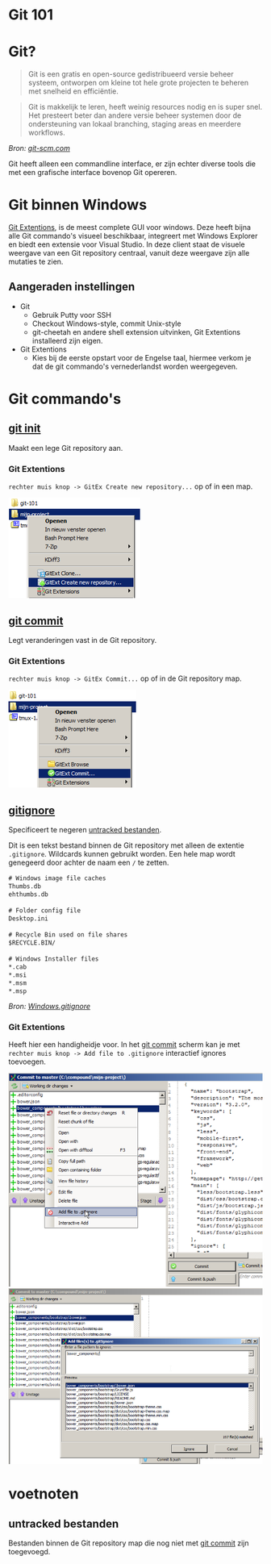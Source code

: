 # Git 101

# Git?

> Git is een gratis en open-source gedistribueerd versie beheer systeem,
    ontworpen om kleine tot hele grote projecten te beheren met snelheid en
    efficiëntie.

> Git is makkelijk te leren, heeft weinig resources nodig en is super snel. Het
    presteert beter dan andere versie beheer systemen door de ondersteuning van
    lokaal branching, staging areas en meerdere workflows.

_Bron: [git-scm.com]_

Git heeft alleen een commandline interface, er zijn echter diverse tools die met
een grafische interface bovenop Git opereren.

# Git binnen Windows

[Git Extentions], is de meest complete GUI voor windows. Deze heeft bijna alle
Git commando's visueel beschikbaar, integreert met Windows Explorer en biedt een
extensie voor Visual Studio. In deze client staat de visuele weergave van een
Git repository centraal, vanuit deze weergave zijn alle mutaties te zien.

## Aangeraden instellingen

* Git
    * Gebruik Putty voor SSH
    * Checkout Windows-style, commit Unix-style
    * git-cheetah en andere shell extension uitvinken, Git Extentions installeerd
    zijn eigen.
* Git Extentions
    * Kies bij de eerste opstart voor de Engelse taal, hiermee verkom je dat de
    git commando's vernederlandst worden weergegeven.

# Git commando's

## [git init](http://git-scm.com/docs/git-init)

Maakt een lege Git repository aan.

### Git Extentions

`rechter muis knop -> GitEx Create new repository...` op of in een map.

![rechter muis knop -> GitEx Create new repository...][init-gitextensions]

## [git commit](http://git-scm.com/docs/git-commit)

Legt veranderingen vast in de Git repository.

### Git Extentions

`rechter muis knop -> GitEx Commit...` op of in de Git repository map.

![rechter muis knop -> GitEx Commit...][commit-gitextensions]

## [gitignore](http://git-scm.com/docs/gitignore)

Specificeert te negeren [untracked bestanden].

Dit is een tekst bestand binnen de Git repository met alleen de extentie
`.gitignore`. Wildcards kunnen gebruikt worden. Een hele map wordt genegeerd door
achter de naam een `/` te zetten.

```
# Windows image file caches
Thumbs.db
ehthumbs.db

# Folder config file
Desktop.ini

# Recycle Bin used on file shares
$RECYCLE.BIN/

# Windows Installer files
*.cab
*.msi
*.msm
*.msp
```

_Bron: [Windows.gitignore]_

### Git Extentions

Heeft hier een handigheidje voor. In het [git commit] scherm kan je met
`rechter muis knop -> Add file to .gitignore` interactief ignores toevoegen.

![rechter muis knop -> Add file to .gitignore][gitignore01-gitextensions]
![interactief ignores toevoegen][gitignore02-gitextensions]

# voetnoten

## untracked bestanden

Bestanden binnen de Git repository map die nog niet met [git commit] zijn
toegevoegd.

[git-scm.com]: http://git-scm.com/
[Git Extentions]: https://github.com/gitextensions/gitextensions
[init-gitextensions]: img/init-gitextensions.png
[commit-gitextensions]: img/commit-gitextensions.png
[untracked bestanden]: #untracked-bestanden
[Windows.gitignore]: https://github.com/github/gitignore/blob/master/Global/Windows.gitignore
[gitignore01-gitextensions]: img/gitignore01-gitextensions.png
[gitignore02-gitextensions]: img/gitignore02-gitextensions.png
[git commit]: #git-commit
